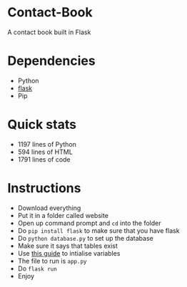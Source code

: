# Contact-Book
A contact book built in Flask

# Dependencies
- Python
- [flask](http://flask.pocoo.org/)
- Pip

# Quick stats
- 1197 lines of Python
- 594 lines of HTML
- 1791 lines of code

# Instructions
- Download everything
- Put it in a folder called website
- Open up command prompt and `cd` into the folder
- Do `pip install flask` to make sure that you have flask
- Do `python database.py` to set up the database
- Make sure it says that tables exist
- Use [this guide](http://flask.pocoo.org/docs/1.0/cli/) to intialise variables
- The file to run is `app.py`
- Do `flask run`
- Enjoy
